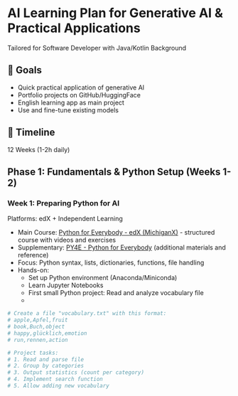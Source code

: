 # AI Learning Plan for Generative AI & Practical Applications

Tailored for Software Developer with Java/Kotlin Background

## 🎯 Goals

- Quick practical application of generative AI
- Portfolio projects on GitHub/HuggingFace
- English learning app as main project
- Use and fine-tune existing models

## 📅 Timeline
12 Weeks (1-2h daily)

## Phase 1: Fundamentals & Python Setup (Weeks 1-2)

### Week 1: Preparing Python for AI

Platforms: edX + Independent Learning

- Main Course: [Python for Everybody - edX (MichiganX)](https://learning.edx.org/course/course-v1:MichiganX+py4e101x+2T2024/home) - structured course with videos and exercises
- Supplementary: [PY4E - Python for Everybody](https://www.py4e.com/) (additional materials and reference)
- Focus: Python syntax, lists, dictionaries, functions, file handling
- Hands-on:
    - Set up Python environment (Anaconda/Miniconda)
    - Learn Jupyter Notebooks
    - First small Python project: Read and analyze vocabulary file
    -
```python
# Create a file "vocabulary.txt" with this format:
# apple,Apfel,fruit
# book,Buch,object  
# happy,glücklich,emotion
# run,rennen,action

# Project tasks:
# 1. Read and parse file
# 2. Group by categories  
# 3. Output statistics (count per category)
# 4. Implement search function
# 5. Allow adding new vocabulary
```
